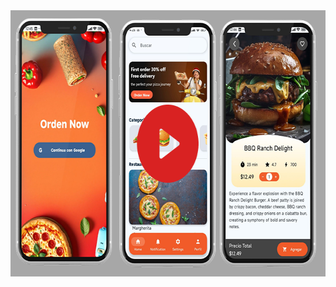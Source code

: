<a href="https://www.youtube.com/watch?v=4rxsmzRhFgo" target="_blank">
  <img src="https://github.com/JuanSebastian07/OrderNow/blob/main/Screenshots/OrderNow.png" alt="Descripción del Video" width="640" height="426" />
</a>
